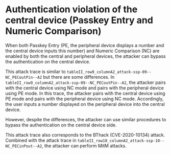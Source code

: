 # Authentication violation of the central device (Passkey Entry and Numeric Comparison)

When both Passkey Entry (PE, the peripheral device displays a number and the central device inputs this number) and Numeric Comparison (NC) are enabled by both the central and peripheral devices, the attacker can bypass the authentication on the central device.

This attack trace is similar to `tableII_row9_columnA2_attack-ssp-09--NC_PECoutPin--A2` but there are some differences.
In `tableII_row9_columnA2_attack-ssp-09--NC_PECoutPin--A2`, the attacker pairs with the central device using NC mode and pairs with the peripheral device using PE mode.
In this trace, the attacker pairs with the central device using PE mode and pairs with the peripheral device using NC mode.
Accordingly, the user inputs a number displayed on the peripheral device into the central device.

However, despite the differences, the attacker can use similar procedures to bypass the authentication on the central device side.

This attack trace also corresponds to the BThack (CVE-2020-10134) attack.
Combined with the attack trace in `tableII_row10_columnA2_attack-ssp-10--NC_PECinPout--A2`, the attacker can perform MitM attacks.